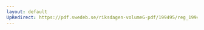 ```yaml
---
layout: default
UpRedirect: https://pdf.swedeb.se/riksdagen-volumeG-pdf/199495/reg_199495_FöU/reg_199495_FöU_0005.pdf
---
```

